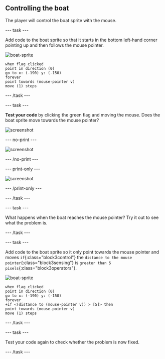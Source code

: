 ## Controlling the boat

The player will control the boat sprite with the mouse.

--- task ---

Add code to the boat sprite so that it starts in the bottom left-hand corner pointing up and then follows the mouse pointer.

![boat-sprite](images/boat_resize.png)

```blocks3
when flag clicked
point in direction (0)
go to x: (-190) y: (-150)
forever
point towards (mouse-pointer v)
move (1) steps
```

--- /task ---

--- task ---

__Test your code__ by clicking the green flag and moving the mouse. Does the boat sprite move towards the mouse pointer?

 ![screenshot](images/boat-mouse.png)

--- no-print ---

 ![screenshot](images/boat-pointer-test-anim.gif)
 
--- /no-print ---

--- print-only ---

 ![screenshot](images/boat-pointer-test-anim.png)
 
--- /print-only ---

--- /task ---

--- task ---

What happens when the boat reaches the mouse pointer? Try it out to see what the problem is.

--- /task ---

--- task ---

Add code to the boat sprite so it only point towards the mouse pointer and moves `if`{:class="block3control"} the `distance to the mouse pointer`{:class="block3sensing"} is `greater than 5 pixels`{:class="block3operators"}.

![boat-sprite](images/boat_resize.png)

```blocks3
when flag clicked
point in direction (0)
go to x: (-190) y: (-150)
forever
+if <(distance to (mouse-pointer v)) > [5]> then
point towards (mouse-pointer v)
move (1) steps
```

--- /task ---

--- task ---

Test your code again to check whether the problem is now fixed.

--- /task ---

